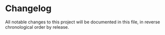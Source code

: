# Changelog

All notable changes to this project will be documented in this file, in reverse chronological order by release.

[comment]: <> (## `0.1.0` 2021-24-06)

[comment]: <> (### Changed)

[comment]: <> (First stable version.)